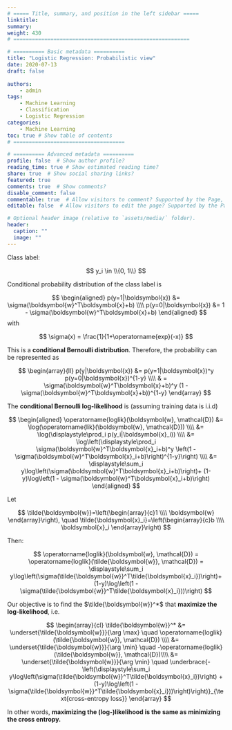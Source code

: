 ```yaml
---
# ===== Title, summary, and position in the left sidebar =====
linktitle: 
summary: 
weight: 430
# =========================================================

# ========== Basic metadata ==========
title: "Logistic Regression: Probabilistic view"
date: 2020-07-13
draft: false
 
authors: 
    - admin
tags: 
    - Machine Learning
    - Classification
    - Logistic Regression
categories: 
    - Machine Learning
toc: true # Show table of contents
# ====================================

# ========== Advanced metadata ========== 
profile: false  # Show author profile?
reading_time: true # Show estimated reading time?
share: true  # Show social sharing links?
featured: true
comments: true  # Show comments?
disable_comment: false
commentable: true  # Allow visitors to comment? Supported by the Page, Post, and Book content types.
editable: false  # Allow visitors to edit the page? Supported by the Page, Post, and Book content types.

# Optional header image (relative to `assets/media/` folder).
header:
  caption: ""
  image: ""
---
```



Class label: 

$$
y_i \in \\{0, 1\\}
$$


Conditional probability distribution of the class label is

$$
\begin{aligned}
p(y=1|\boldsymbol{x}) &= \sigma(\boldsymbol{w}^T\boldsymbol{x}+b) \\\\
p(y=0|\boldsymbol{x}) &= 1 - \sigma(\boldsymbol{w}^T\boldsymbol{x}+b)
\end{aligned}
$$
with 

$$
\sigma(x) = \frac{1}{1+\operatorname{exp}(-x)}
$$


This is a **conditional Bernoulli distribution**. Therefore, the probability can be represented as

$$
\begin{array}{ll}
p(y|\boldsymbol{x}) &= p(y=1|\boldsymbol{x})^y p(y=0|\boldsymbol{x})^{1-y} \\\\
& = \sigma(\boldsymbol{w}^T\boldsymbol{x}+b)^y (1 - \sigma(\boldsymbol{w}^T\boldsymbol{x}+b))^{1-y}
\end{array}
$$


The **conditional Bernoulli log-likelihood** is (assuming training data is i.i.d)

$$
\begin{aligned}
\operatorname{loglik}(\boldsymbol{w}, \mathcal{D}) 
&= \log(\operatorname{lik}(\boldsymbol{w}, \mathcal{D})) \\\\
&= \log(\displaystyle\prod_i p(y_i|\boldsymbol{x}_i)) \\\\
&= \log\left(\displaystyle\prod_i \sigma(\boldsymbol{w}^T\boldsymbol{x}_i+b)^y \left(1 - \sigma(\boldsymbol{w}^T\boldsymbol{x}_i+b)\right)^{1-y}\right) \\\\
&= \displaystyle\sum_i y\log\left(\sigma(\boldsymbol{w}^T\boldsymbol{x}_i+b)\right)+ (1-y)\log\left(1 - \sigma(\boldsymbol{w}^T\boldsymbol{x}_i+b)\right) 
\end{aligned}
$$


Let 

$$
\tilde{\boldsymbol{w}}=\left(\begin{array}{c}1 \\\\ \boldsymbol{w} \end{array}\right), \quad \tilde{\boldsymbol{x}_i}=\left(\begin{array}{c}b \\\\ \boldsymbol{x}_i \end{array}\right)
$$


Then:

$$
\operatorname{loglik}(\boldsymbol{w}, \mathcal{D}) = \operatorname{loglik}(\tilde{\boldsymbol{w}}, \mathcal{D})  = \displaystyle\sum_i y\log\left(\sigma(\tilde{\boldsymbol{w}}^T\tilde{\boldsymbol{x}_i})\right)+ (1-y)\log\left(1 - \sigma(\tilde{\boldsymbol{w}}^T\tilde{\boldsymbol{x}_i}))\right)
$$


Our objective is to find the $\tilde{\boldsymbol{w}}^*$ that **maximize the log-likelihood**, i.e.

$$
\begin{array}{cl}
\tilde{\boldsymbol{w}}^* &= \underset{\tilde{\boldsymbol{w}}}{\arg \max} \quad \operatorname{loglik}(\tilde{\boldsymbol{w}}, \mathcal{D}) \\\\
&= \underset{\tilde{\boldsymbol{w}}}{\arg \min} \quad -\operatorname{loglik}(\tilde{\boldsymbol{w}}, \mathcal{D})\\\\
&= \underset{\tilde{\boldsymbol{w}}}{\arg \min} \quad \underbrace{-\left(\displaystyle\sum_i y\log\left(\sigma(\tilde{\boldsymbol{w}}^T\tilde{\boldsymbol{x}_i})\right) + (1-y)\log\left(1 - \sigma(\tilde{\boldsymbol{w}}^T\tilde{\boldsymbol{x}_i}))\right)\right)}_{\text{cross-entropy loss}}
\end{array}
$$


In other words, **maximizing the (log-)likelihood is the same as minimizing the cross entropy.**